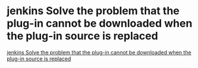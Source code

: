# jenkins Solve the problem that the plug-in cannot be downloaded when the plug-in source is replaced
[jenkins Solve the problem that the plug-in cannot be downloaded when the plug-in source is replaced](https://aiwithcloud.com/2022/09/16/jenkins_solve_the_problem_that_the_plug_in_cannot_be_downloaded_when_the_plug_in_source_is_replaced/)